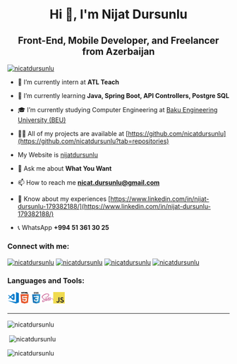 <h1 align="center">Hi 👋,  I'm Nijat Dursunlu</h1>
<h2 align="center">Front-End, Mobile Developer, and Freelancer from Azerbaijan</h2>

[comment]: <> (<p align="left"> <img src="https://komarev.com/ghpvc/?username=nicatdursunlu&label=Profile%20views&color=0e75b6&style=flat" alt="nicatdursunlu" /> </p>)

<p align="left"> <a href="https://github.com/ryo-ma/github-profile-trophy"><img src="https://github-profile-trophy.vercel.app/?username=nicatdursunlu&theme=monokai" alt="nicatdursunlu" /></a> </p>

- 🔭 I’m currently intern at **ATL Teach**

- 🌱 I’m currently learning **Java, Spring Boot, API Controllers, Postgre SQL**

- 🎓 I’m currently studying Computer Engineering at [Baku Engineering University (BEU)](https://beu.edu.az/en)

- 👨‍💻 All of my projects are available at [https://github.com/nicatdursunlu](https://github.com/nicatdursunlu?tab=repositories)

- My Website is [nijatdursunlu](http://nijatdursunlu.me/)

- 💬 Ask me about **What You Want**

- 📫 How to reach me **nicat.dursunlu@gmail.com**

- 📄 Know about my experiences [https://www.linkedin.com/in/nijat-dursunlu-179382188/](https://www.linkedin.com/in/nijat-dursunlu-179382188/)

- 📞 WhatsApp **+994 51 361 30 25**

<h3 align="left">Connect with me:</h3>
<p align="left">
<a href="https://www.linkedin.com/in/nijat-dursunlu-179382188/" target="blank"><img align="center" src="https://cdn.jsdelivr.net/npm/simple-icons@3.0.1/icons/linkedin.svg" alt="nicatdursunlu" height="30" width="40" /></a>
<a href="https://www.facebook.com/nicat.dursunlu" target="blank"><img align="center" src="https://cdn.jsdelivr.net/npm/simple-icons@3.0.1/icons/facebook.svg" alt="nicatdursunlu" height="30" width="40" /></a>
<a href=https://instagram.com/nicatdursunlu" target="blank"><img align="center" src="https://cdn.jsdelivr.net/npm/simple-icons@3.0.1/icons/instagram.svg" alt="nicatdursunlu" height="30" width="40" /></a>
<a href="https://www.hackerrank.com/nicat_dursunlu" target="blank"><img align="center" src="https://cdn.jsdelivr.net/npm/simple-icons@3.0.1/icons/hackerrank.svg" alt="nicatdursunlu" height="30" width="40" /></a>
</p>

<h3 align="left">Languages and Tools:</h3>

[<img align="left" alt="Visual Studio Code" width="26px" src="https://raw.githubusercontent.com/github/explore/80688e429a7d4ef2fca1e82350fe8e3517d3494d/topics/visual-studio-code/visual-studio-code.png" />][webdevplaylist]

[<img align="left" alt="HTML5" width="26px" src="https://raw.githubusercontent.com/github/explore/80688e429a7d4ef2fca1e82350fe8e3517d3494d/topics/html/html.png" />][webdevplaylist]

[<img align="left" alt="CSS3" width="26px" src="https://raw.githubusercontent.com/github/explore/80688e429a7d4ef2fca1e82350fe8e3517d3494d/topics/css/css.png" />][cssplaylist]

[<img align="left" alt="Sass" width="26px" src="https://raw.githubusercontent.com/github/explore/80688e429a7d4ef2fca1e82350fe8e3517d3494d/topics/sass/sass.png" />][cssplaylist]

[<img align="left" alt="JavaScript" width="26px" src="https://raw.githubusercontent.com/github/explore/80688e429a7d4ef2fca1e82350fe8e3517d3494d/topics/javascript/javascript.png" />][jsplaylist]

[comment]: <> ([<img align="left" alt="React" width="26px" src="https://raw.githubusercontent.com/github/explore/80688e429a7d4ef2fca1e82350fe8e3517d3494d/topics/react/react.png" />][reactplaylist])

[comment]: <> ([<img align="left" alt="React Native" width="26px" src="https://raw.githubusercontent.com/github/explore/80688e429a7d4ef2fca1e82350fe8e3517d3494d/topics/react-native/react-native.png" />][reactplaylist])

[comment]: <> (<!-- [<img align="left" alt="Redux" width="26px" src="https://raw.githubusercontent.com/github/explore/80688e429a7d4ef2fca1e82350fe8e3517d3494d/topics/redux/readux.png" />] -->)

[comment]: <> ([<img align="left" alt="Git" width="26px" src="https://raw.githubusercontent.com/github/explore/80688e429a7d4ef2fca1e82350fe8e3517d3494d/topics/git/git.png" />][webdevplaylist])

[comment]: <> ([<img align="left" alt="GitHub" width="26px" src="https://raw.githubusercontent.com/github/explore/78df643247d429f6cc873026c0622819ad797942/topics/github/github.png" />][webdevplaylist])

[comment]: <> ([<img align="left" alt="Terminal" width="26px" src="https://raw.githubusercontent.com/github/explore/80688e429a7d4ef2fca1e82350fe8e3517d3494d/topics/terminal/terminal.png" />][webdevplaylist])


[comment]: <> (<p align="left"> <a href="https://angular.io" target="_blank"> <img src="https://raw.githubusercontent.com/devicons/devicon/master/icons/angularjs/angularjs-original-wordmark.svg" alt="angularjs" width="40" height="40"/> </a> <a href="https://getbootstrap.com" target="_blank"> <img src="https://raw.githubusercontent.com/devicons/devicon/master/icons/bootstrap/bootstrap-plain-wordmark.svg" alt="bootstrap" width="40" height="40"/> </a> <a href="https://www.w3schools.com/cs/" target="_blank"> <img src="https://raw.githubusercontent.com/devicons/devicon/master/icons/csharp/csharp-original.svg" alt="csharp" width="40" height="40"/> </a> <a href="https://www.w3schools.com/css/" target="_blank"> <img src="https://raw.githubusercontent.com/devicons/devicon/master/icons/css3/css3-original-wordmark.svg" alt="css3" width="40" height="40"/> </a> <a href="https://dotnet.microsoft.com/" target="_blank"> <img src="https://raw.githubusercontent.com/devicons/devicon/master/icons/dot-net/dot-net-original-wordmark.svg" alt="dotnet" width="40" height="40"/> </a> <a href="https://www.w3.org/html/" target="_blank"> <img src="https://raw.githubusercontent.com/devicons/devicon/master/icons/html5/html5-original-wordmark.svg" alt="html5" width="40" height="40"/> </a> <a href="https://www.java.com" target="_blank"> <img src="https://raw.githubusercontent.com/devicons/devicon/master/icons/java/java-original.svg" alt="java" width="40" height="40"/> </a> <a href="https://mariadb.org/" target="_blank"> <img src="https://www.vectorlogo.zone/logos/mariadb/mariadb-icon.svg" alt="mariadb" width="40" height="40"/> </a> <a href="https://www.mongodb.com/" target="_blank"> <img src="https://raw.githubusercontent.com/devicons/devicon/master/icons/mongodb/mongodb-original-wordmark.svg" alt="mongodb" width="40" height="40"/> </a> <a href="https://www.microsoft.com/en-us/sql-server" target="_blank"> <img src="https://cdn.worldvectorlogo.com/logos/microsoft-sql-server.svg" alt="mssql" width="40" height="40"/> </a> <a href="https://www.mysql.com/" target="_blank"> <img src="https://raw.githubusercontent.com/devicons/devicon/master/icons/mysql/mysql-original-wordmark.svg" alt="mysql" width="40" height="40"/> </a> <a href="https://www.postgresql.org" target="_blank"> <img src="https://raw.githubusercontent.com/devicons/devicon/master/icons/postgresql/postgresql-original-wordmark.svg" alt="postgresql" width="40" height="40"/> </a> <a href="https://redis.io" target="_blank"> <img src="https://raw.githubusercontent.com/devicons/devicon/master/icons/redis/redis-original-wordmark.svg" alt="redis" width="40" height="40"/> </a> </p>)

<br />
<br />

---
<p><img align="center" src="https://github-readme-stats.vercel.app/api/top-langs?username=nicatdursunlu&show_icons=true&locale=en&layout=compact&langs_count=20" alt="nicatdursunlu" /></p>
<p>&nbsp;<img align="center" src="https://github-readme-stats.vercel.app/api?username=nicatdursunlu&show_icons=true&locale=en&theme=radical" alt="nicatdursunlu" /></p>
<p><img align="center" src="https://github-readme-streak-stats.herokuapp.com/?user=nicatdursunlu&t" alt="nicatdursunlu" /></p>


[website]: https://nijatdursunlu.me
[twitter]: https://twitter.com/codeSTACKr
[youtube]: https://youtube.com/codeSTACKr
[instagram]: https://instagram.com/nicatdursunlu
[linkedin]: https://www.linkedin.com/in/nijat-dursunlu-179382188/
[facebook]: https://facebook.com/nicatdursunlu
[webdevplaylist]: https://www.youtube.com/playlist?list=PLkwxH9e_vrAJ0WbEsFA9W3I1W-g_BTsbt
[jsplaylist]: https://www.youtube.com/playlist?list=PLkwxH9e_vrALRJKu7wfXby3MKeflhTu6B
[cssplaylist]: https://www.youtube.com/playlist?list=PLkwxH9e_vrALSdvZuEh6gqQdmDoDIoqz4
[reactplaylist]: https://www.youtube.com/playlist?list=PLkwxH9e_vrAK4TdffpxKY3QGyHCpxFcQ0
